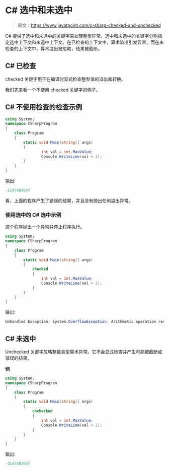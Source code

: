 # C# 选中和未选中

> 原文：<https://www.javatpoint.com/c-sharp-checked-and-unchecked>

C# 提供了选中和未选中的关键字来处理整型异常。选中和未选中的关键字分别指定选中上下文和未选中上下文。在已检查的上下文中，算术溢出引发异常，而在未检查的上下文中，算术溢出被忽略，结果被截断。

## C# 已检查

checked 关键字用于在编译时显式检查整型值的溢出和转换。

我们先来看一个不使用 checked 关键字的例子。

## C# 不使用检查的检查示例

```cs
using System;
namespace CSharpProgram
{
    class Program
    {
        static void Main(string[] args) 
        {
                int val = int.MaxValue;
                Console.WriteLine(val + 2);
        }
    }
}

```

输出:

```cs
-2147483647

```

看，上面的程序产生了错误的结果，并且没有抛出任何溢出异常。

### 使用选中的 C# 选中示例

这个程序抛出一个异常并停止程序执行。

```cs
using System;
namespace CSharpProgram
{
    class Program
    {
        static void Main(string[] args) 
        {
            checked
            {
                int val = int.MaxValue;
                Console.WriteLine(val + 2);
            }
        }
    }
}

```

输出:

```cs
Unhandled Exception: System.OverflowException: Arithmetic operation resulted in an overflow.

```

## C# 未选中

Unchecked 关键字忽略整数类型算术异常。它不会显式检查并产生可能被截断或错误的结果。

**例**

```cs
using System;
namespace CSharpProgram
{
    class Program
    {
        static void Main(string[] args) 
        {
            unchecked
            {
                int val = int.MaxValue;
                Console.WriteLine(val + 2);
            }
        }
    }
}

```

输出:

```cs
-2147483647

```